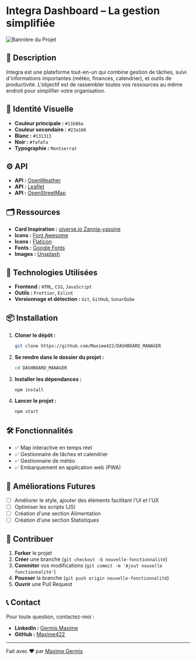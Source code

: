 # Integra Dashboard – La gestion simplifiée

![Bannière du Projet](lien-vers-image)

## 🚀 Description

Integra est une plateforme tout-en-un qui combine gestion de tâches, suivi d'informations importantes (météo, finances, calendrier), et outils de productivité. L’objectif est de rassembler toutes vos ressources au même endroit pour simplifier votre organisation.

## 🎨 Identité Visuelle

- **Couleur principale :** `#11b86a`
- **Couleur secondaire :** `#23a166`
- **Blanc :** `#131313`
- **Noir :** `#fafafa`
- **Typographie :** `Montserrat`

## ⚙️ API

- **API :** [OpenWeather](https://openweathermap.org/)
- **API :** [Leaflet](https://leafletjs.com/)
- **API :** [OpenStreetMap](https://www.openstreetmap.org/about)

## 🗂️ Ressources

- **Card Inspiration :** [uiverse.io Zannia-yassine](https://uiverse.io/profile/zanina-yassine)
- **Icons :** [Font Awesome](https://fontawesome.com/)
- **Icons :** [Flaticon](https://www.flaticon.com/)
- **Fonts :** [Google Fonts](https://fonts.google.com/specimen/Montserrat)
- **Images :** [Unsplash](https://unsplash.com/)

## 🔧 Technologies Utilisées

- **Frontend :** `HTML`, `CSS`, `JavaScript`
- **Outils :** `Prettier`, `Eslint`
- **Versionnage et détection :** `Git`, `GitHub`, `SonarQube`

## 📦 Installation

1. **Cloner le dépôt :**
    ```bash
    git clone https://github.com/Maxime422/DASHBOARD_MANAGER
    ```
2. **Se rendre dans le dossier du projet :**
    ```bash
    cd DASHBOARD_MANAGER
    ```
3. **Installer les dépendances :**
    ```bash
    npm install
    ```
4. **Lancer le projet :**
    ```bash
    npm start
    ```

## 🛠 Fonctionnalités

- ✅ Map interactive en temps réel
- ✅ Gestionnaire de tâches et calendrier
- ✅ Gestionnaire de météo
- ✅ Embarquement en application web (PWA)

## 🚧 Améliorations Futures

- [ ] Améliorer le style, ajouter des éléments facilitant l'UI et l'UX
- [ ] Optimiser les scripts (JS)
- [ ] Création d'une section Alimentation
- [ ] Création d'une section Statistiques

## 🤝 Contribuer

1. **Forker** le projet
2. **Créer** une branche (`git checkout -b nouvelle-fonctionnalité`)
3. **Commiter** vos modifications (`git commit -m 'Ajout nouvelle fonctionnalité'`)
4. **Pousser** la branche (`git push origin nouvelle-fonctionnalité`)
5. **Ouvrir** une Pull Request

## 📞 Contact

Pour toute question, contactez-moi :

- **LinkedIn :** [Germis Maxime](https://www.linkedin.com/in/maxime-germis)
- **GitHub :** [Maxime422](https://github.com/Maxime422)

---

Fait avec ❤️ par [Maxime Germis](https://github.com/Maxime422)
